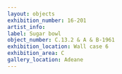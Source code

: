 ```yaml
---
layout: objects
exhibition_number: 16-201
artist_info: 
label: Sugar bowl
object_number: C.13.2 & A & B-1961
exhibition_location: Wall case 6
exhibition_area: C
gallery_location: Adeane 
---
```

